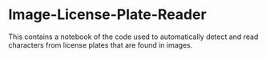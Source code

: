 # Image-License-Plate-Reader
This contains a notebook of the code used to automatically detect and read characters from license plates that are found in images.
